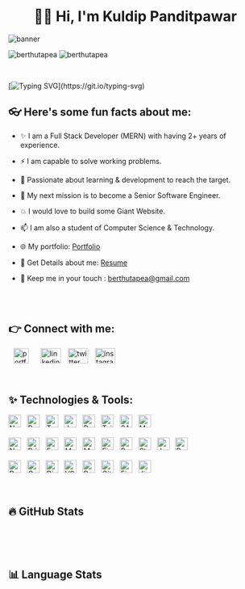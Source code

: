<h1 align="center">👋🏻 Hi, I'm Kuldip Panditpawar</h1>

<img src="https://img.freepik.com/free-photo/programming-script-text-coding-word_53876-121207.jpg?t=st=1741602526~exp=1741606126~hmac=b8820b4e0e3a18ac4f96d3c85aab8cf9367bf2b4384b88b146a8c00d110484c7&w=2000" alt="banner" /><br>

<p align="left">
<img src="https://komarev.com/ghpvc/?username=berthutapea&label=Profile%20views&color=0e75b6&style=flat" alt="berthutapea" /> 
<img src="https://img.shields.io/github/followers/berthutapea" alt="berthutapea" /> 
</p><br>

[![Typing SVG](https://readme-typing-svg.herokuapp.com?font=Roboto&size=40&vCenter=true&height=60&lines=A+Full+Stack+Developer;A+MERN+Stack+Developer;A+React+JS+Developer;)](https://git.io/typing-svg)

## 👓 Here's some fun facts about me:

- ✨ I am a Full Stack Developer (MERN) with having 2+ years of experience.
- ⚡️ I am capable to solve working problems.
- 💫 Passionate about learning & development to reach the target.
- 🚀 My next mission is to become a Senior Software Engineer.
- 💥 I would love to build some Giant Website.
- 📫 I am also a student of Computer Science & Technology.
- 🌐 My portfolio: [Portfolio](https://berthutapea.vercel.app/)
- 📝 Get Details about me: [Resume](https://drive.google.com/file/d/19rnbukAhf9oPhadMhsvI3xnWF6FIYeMT/view?usp=sharing)
- 💬 Keep me in your touch : berthutapea@gmail.com

  <br><br>

## 👉 Connect with me:

<p align="left">
    <a style="margin: 0 10px" href="https://berthutapea.vercel.app" target="blank" title="Portfolio"><img align="center" src="https://i.ibb.co/CKnDqFN/Gilbert-Hutapea.png" alt="portfolio" height="30" width="30" /></a>
    <a style="margin: 0 10px" href="https://www.linkedin.com/in/gilberthutapea/" target="blank"><img align="center" src="https://raw.githubusercontent.com/rahuldkjain/github-profile-readme-generator/master/src/images/icons/Social/linked-in-alt.svg" alt="linkedin" height="30" width="40" /></a>
    <a href="https://twitter.com/GilbertHutapeaa" target="blank"><img align="center" src="https://raw.githubusercontent.com/rahuldkjain/github-profile-readme-generator/master/src/images/icons/Social/twitter.svg" alt="twitter" height="30" width="40" /></a>
  </a>
    <a style="margin: 0 10px" href="https://www.instagram.com/berthutapea" target="blank"><img align="center" src="https://raw.githubusercontent.com/rahuldkjain/github-profile-readme-generator/master/src/images/icons/Social/instagram.svg" alt="instagram" height="30" width="40" /></a>
</p><br>

## ✨ Technologies & Tools:

<p align="left">

<!-- Front End -->
<img src="https://img.shields.io/badge/Next JS-282C34?logo=nextdotjs" alt="Next JS logo" title="Next JS" height="25" />
&nbsp;
<img src="https://img.shields.io/badge/React JS-282C34?logo=react&logoColor=61DAFB" alt="React JS logo" title="React JS" height="25" />
&nbsp;
<img src="https://img.shields.io/badge/TypeScript-282C34?logo=typescript&logoColor=3178C6" alt="TypeScript logo" title="TypeScript" height="25" />
&nbsp;
<img src="https://img.shields.io/badge/JavaScript-282C34?logo=javascript&logoColor=F7DF1E" alt="JavaScript logo" title="JavaScript" height="25" />
&nbsp;
<img src="https://img.shields.io/badge/Redux-282C34?logo=redux&logoColor=764ABC" alt="Redux logo" title="Redux" height="25" />
&nbsp;
<img src="https://img.shields.io/badge/Tailwind CSS-282C34?logo=tailwindcss&logoColor=06B6D4" alt="Tailwind CSS logo" title="Tailwind CSS" height="25" />
&nbsp;
<img src="https://img.shields.io/badge/Sass-282C34?logo=sass&logoColor=06B6" alt="SASS logo" title="Sass" height="25" />
&nbsp;
<img src="https://img.shields.io/badge/Material UI-282C34?logo=mui&logoColor=007FFF" alt="Material UI logo" title="Material UI" height="25" />
&nbsp;

<br>
<br>

<!-- Back End -->
<img src="https://img.shields.io/badge/Node JS-282C34?logo=node.js&logoColor=339933" alt="Node JS logo" title="Node JS" height="25" />
&nbsp;
<img src="https://img.shields.io/badge/Prisma-282C34?logo=prisma" alt="Prisma logo" title="Prisma" height="25" />
&nbsp;
<img src="https://img.shields.io/badge/Express JS-282C34?logo=express&logoColor=000000" alt="Express JS logo" title="Express JS" height="25" />
&nbsp;
<img src="https://img.shields.io/badge/MongoDB-282C34?logo=mongodb&logoColor=47A248" alt="MongoDB logo" title="MongoDB" height="25" />
&nbsp;
<img src="https://img.shields.io/badge/MySQL-282C34?logo=mysql&logoColor=4169" alt="MySQL logo" title="MySQL" height="25" />
&nbsp;
<img src="https://img.shields.io/badge/Firebase-282C34?logo=firebase&logoColor=F24E1E" alt="Firebase logo" title="Firebase" height="25" />
&nbsp;
<img src="https://img.shields.io/badge/Passport JS-282C34?logo=passport&logoColor=34E27A" alt="Passport JS logo" title="Passport JS" height="25" />
&nbsp;
<img src="https://img.shields.io/badge/Stripe-282C34?logo=stripe&logoColor=008CDD" alt="Stripe logo" title="Stripe" height="25" />
&nbsp;
<img src="https://img.shields.io/badge/Jest-282C34?logo=jest&logoColor=FF6C37" alt="Jest logo" title="Jest" height="25" />
&nbsp;
<img src="https://img.shields.io/badge/Babel-282C34?logo=babel&logoColor=F7DF1E" alt="Babel logo" title="Babel" height="25" />
&nbsp;

<br>
<br>

<!-- Tools -->
<img src="https://img.shields.io/badge/Docker-282C34?logo=docker&logoColor=2496ED" alt="Docker logo" title="Docker" height="25" />
&nbsp;
<img src="https://img.shields.io/badge/Google Cloud-282C34?logo=googlecloud&logoColor=" alt="Google Cloud logo" title="Google Cloud" height="25" />
&nbsp;
<img src="https://img.shields.io/badge/Digital Ocean-282C34?logo=digitalocean&logoColor=0080FF" alt="Digital Ocean logo" title="Digital Ocean" height="25" />
&nbsp;
<img src="https://img.shields.io/badge/VS Code-282C34?logo=visualstudiocode&logoColor=007ACC" alt="VS Code logo" title="VS Code" height="25" />
&nbsp;
<img src="https://img.shields.io/badge/Postman-282C34?logo=postman&logoColor=FF6C37" alt="Postman logo" title="Postman" height="25" />
&nbsp;
<img src="https://img.shields.io/badge/Git-282C34?logo=git&logoColor=F05032" alt="Git logo" title="Git" height="25" />
&nbsp;
<img src="https://img.shields.io/badge/Figma-282C34?logo=figma&logoColor=F24E1E" alt="Figma logo" title="Figma" height="25" />
&nbsp;
<img src="https://img.shields.io/badge/Jira-282C34?logo=jirasoftware&logoColor=0052CC" alt="Jira logo" title="Jira" height="25" />
&nbsp;

</p><br>

## 🔥 GitHub Stats

<div align="center">  
    <img src="https://github-readme-stats.vercel.app/api?username=berthutapea&show_icons=true&theme=transparent&border_color=454545" alt="" />
    &nbsp;
    <img src="https://streak-stats.demolab.com?user=berthutapea&theme=transparent&border=454545&date_format=j%20M%5B%20Y%5D" alt="" />
</div>

<br>
<br>

## 📊 Language Stats

<div align="center">
    <img src="https://github-readme-stats.vercel.app/api/top-langs/?username=berthutapea&layout=donut-vertical&theme=transparent&border_color=454545" alt="" />
</div>
